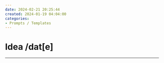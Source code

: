```yaml
---
date: 2024-02-21 20:25:44
created: 2024-01-19 04:04:00
categories:
- Prompts / Templates
---
```


# Idea /dat\[e\]

* * *